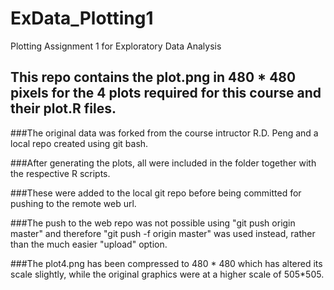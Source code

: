 # ExData_Plotting1
Plotting Assignment 1 for Exploratory Data Analysis

## This repo contains the plot.png in 480 * 480 pixels for the 4 plots required for this course and their plot.R files.

###The original data was forked from the course intructor R.D. Peng and a local repo created using git bash.

###After generating the plots, all were included in the folder together with the respective R scripts.

###These were added to the local git repo before being committed for pushing to the remote web url.

###The push to the web repo was not possible using "git push origin master" and therefore "git push -f origin master" was used instead, rather than the much easier "upload" option. 

###The plot4.png has been compressed to 480 * 480 which has altered its scale slightly, while the original graphics were at a higher scale of 505*505.

